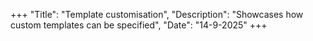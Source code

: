 +++
"Title": "Template customisation",
"Description": "Showcases how custom templates can be specified",
"Date": "14-9-2025"
+++